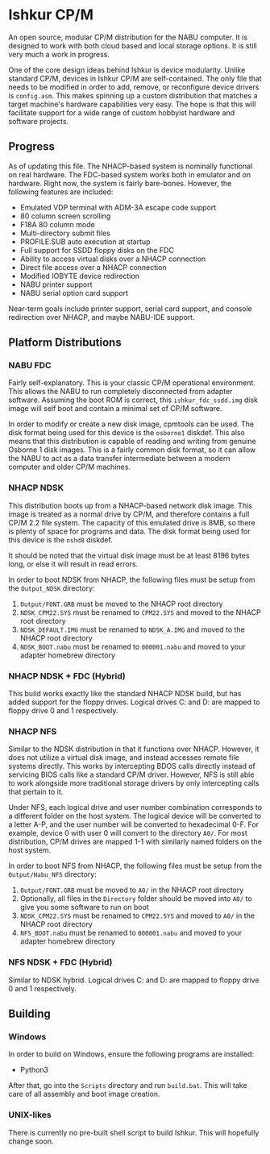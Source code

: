 # Ishkur CP/M
An open source, modular CP/M distribution for the NABU computer. It is designed to work with both cloud based and local storage options. It is still very much a work in progress.

One of the core design ideas behind Ishkur is device modularity. Unlike standard CP/M, devices in Ishkur CP/M are self-contained. The only file that needs to be modified in order to add, remove, or reconfigure device drivers is `config.asm`. This makes spinning up a custom distribution that matches a target machine's hardware capabilities very easy. The hope is that this will facilitate support for a wide range of custom hobbyist hardware and software projects.

## Progress
As of updating this file. The NHACP-based system is nominally functional on real hardware. The FDC-based system works both in emulator and on hardware. Right now, the system is fairly bare-bones. However, the following features are included:

- Emulated VDP terminal with ADM-3A escape code support
- 80 column screen scrolling
- F18A 80 column mode
- Multi-directory submit files
- PROFILE.SUB auto execution at startup
- Full support for SSDD floppy disks on the FDC
- Ability to access virtual disks over a NHACP connection
- Direct file access over a NHACP connection
- Modified IOBYTE device redirection
- NABU printer support
- NABU serial option card support

Near-term goals include printer support, serial card support, and console redirection over NHACP, and maybe NABU-IDE support.

## Platform Distributions
### NABU FDC
Fairly self-explanatory. This is your classic CP/M operational environment. This allows the NABU to run completely disconnected from adapter software. Assuming the boot ROM is correct, this `ishkur_fdc_ssdd.img` disk image will self boot and contain a minimal set of CP/M software.

In order to modify or create a new disk image, cpmtools can be used. The disk format being used for this device is the `osborne1` diskdef. This also means that this distribution is capable of reading and writing from genuine Osborne 1 disk images. This is a fairly common disk format, so it can allow the NABU to act as a data transfer intermediate between a modern computer and older CP/M machines.

### NHACP NDSK
This distribution boots up from a NHACP-based network disk image. This image is treated as a normal drive by CP/M, and therefore contains a full CP/M 2.2 file system. The capacity of this emulated drive is 8MB, so there is plenty of space for programs and data. The disk format being used for this device is the `nshd8` diskdef.

It should be noted that the virtual disk image must be at least 8196 bytes long, or else it will result in read errors.

In order to boot NDSK from NHACP, the following files must be setup from the `Output_NDSK` directory:

1. `Output/FONT.GRB` must be moved to the NHACP root directory
2. `NDSK_CPM22.SYS` must be renamed to `CPM22.SYS` and moved to the NHACP root directory
3. `NDSK_DEFAULT.IMG` must be renamed to `NDSK_A.IMG` and moved to the NHACP root directory
4. `NDSK_BOOT.nabu` must be renamed to `000001.nabu` and moved to your adapter homebrew directory

### NHACP NDSK + FDC (Hybrid)
This build works exactly like the standard NHACP NDSK build, but has added support for the floppy drives. Logical drives C: and D: are mapped to floppy drive 0 and 1 respectively. 

### NHACP NFS
Similar to the NDSK distribution in that it functions over NHACP. However, it does not utilize a virtual disk image, and instead accesses remote file systems directly. This works by intercepting BDOS calls directly instead of servicing BIOS calls like a standard CP/M driver. However, NFS is still able to work alongside more traditional storage drivers by only intercepting calls that pertain to it.

Under NFS, each logical drive and user number combination corresponds to a different folder on the host system. The logical device will be converted to a letter A-P, and the user number will be converted to hexadecimal 0-F. For example, device 0 with user 0 will convert to the directory `A0/`. For most distribution, CP/M drives are mapped 1-1 with similarly named folders on the host system.

In order to boot NFS from NHACP, the following files must be setup from the `Output/Nabu_NFS` directory:

1. `Output/FONT.GRB` must be moved to `A0/` in the NHACP root directory
2. Optionally, all files in the `Directory` folder should be moved into `A0/` to give you some software to run on boot
3. `NDSK_CPM22.SYS` must be renamed to `CPM22.SYS` and moved to `A0/` in the NHACP root directory
4. `NFS_BOOT.nabu` must be renamed to `000001.nabu` and moved to your adapter homebrew directory

### NFS NDSK + FDC (Hybrid)
Similar to NDSK hybrid. Logical drives C: and D: are mapped to floppy drive 0 and 1 respectively. 

## Building
### Windows
In order to build on Windows, ensure the following programs are installed:

- Python3

After that, go into the `Scripts` directory and run `build.bat`. This will take care of all assembly and boot image creation.

### UNIX-likes
There is currently no pre-built shell script to build Ishkur. This will hopefully change soon.
